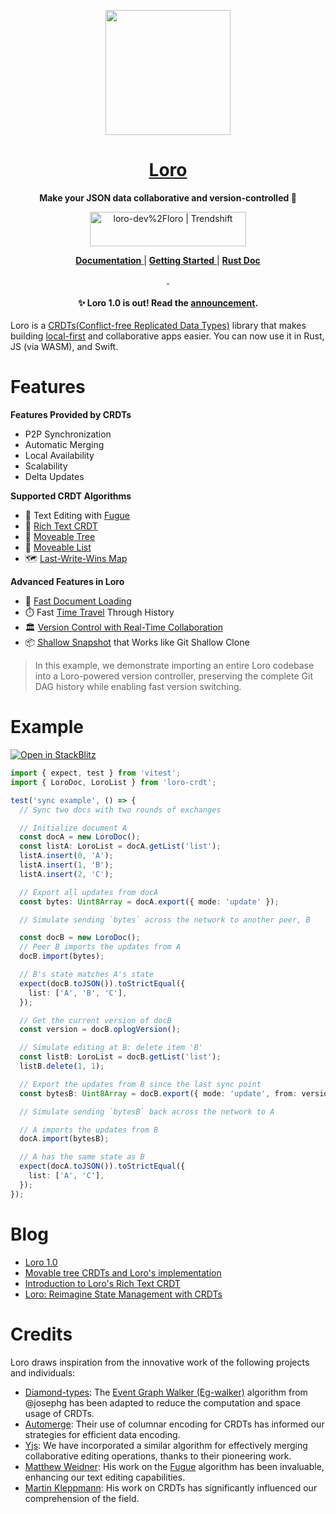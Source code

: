 <p align="center">
  <a href="https://loro.dev">
    <picture>
      <img src="./docs/Loro.svg" width="200"/>
    </picture>
  </a>
</p>
<h1 align="center">
<a href="https://loro.dev" alt="loro-site">Loro</a>
</h1>
<p align="center">
  <b>Make your JSON data collaborative and version-controlled 🦜</b>
</p>
<p align="center">
  <a href="https://trendshift.io/repositories/4964" target="_blank"><img src="https://trendshift.io/api/badge/repositories/4964" alt="loro-dev%2Floro | Trendshift" style="width: 250px; height: 55px;" width="250" height="55"/></a>
</p>
<p align="center">
  <a href="https://loro.dev/docs">
    <b>Documentation</b>
  </a>
  |
  <a href="https://loro.dev/docs/tutorial/get_started">
    <b>Getting Started</b>
  </a>
  |
  <a href="https://docs.rs/loro">
    <b>Rust Doc</b>
  </a>
</p>
<p align="center">
  <a aria-label="X" href="https://x.com/loro_dev" target="_blank">
    <img alt="" src="https://img.shields.io/badge/Twitter-black?style=for-the-badge&logo=Twitter">
  </a>
  <a aria-label="Discord-Link" href="https://discord.gg/tUsBSVfqzf" target="_blank">
    <img alt="" src="https://img.shields.io/badge/Discord-black?style=for-the-badge&logo=discord">
  </a>
</p>


<h4 align="center">
  ✨ Loro 1.0 is out! Read the <a href="https://loro.dev/blog/v1.0">announcement</a>.
</h4>

Loro is a [CRDTs(Conflict-free Replicated Data Types)](https://crdt.tech/) library that makes building [local-first][local-first] and collaborative apps easier. You can now use it in Rust, JS (via WASM), and Swift.

# Features

**Features Provided by CRDTs**

- P2P Synchronization
- Automatic Merging
- Local Availability
- Scalability
- Delta Updates

**Supported CRDT Algorithms**

- 📝 Text Editing with [Fugue]
- 📙 [Rich Text CRDT](https://loro.dev/blog/loro-richtext)
- 🌲 [Moveable Tree](https://loro.dev/docs/tutorial/tree)
- 🚗 [Moveable List](https://loro.dev/docs/tutorial/list)
- 🗺️ [Last-Write-Wins Map](https://loro.dev/docs/tutorial/map)

**Advanced Features in Loro**

- 🚀 [Fast Document Loading](https://loro.dev/blog/v1.0)
- ⏱️ Fast [Time Travel](https://loro.dev/docs/tutorial/time_travel) Through History
- 🏛️ [Version Control with Real-Time Collaboration](https://loro.dev/blog/v1.0#version-control)
- 📦 [Shallow Snapshot](https://loro.dev/docs/advanced/shallow_snapshot) that Works like Git Shallow Clone 


> In this example, we demonstrate importing an entire Loro codebase into a Loro-powered 
> version controller, preserving the complete Git DAG history while enabling fast version switching.

# Example

[![Open in StackBlitz](https://developer.stackblitz.com/img/open_in_stackblitz.svg)](https://stackblitz.com/edit/loro-basic-test?file=test%2Floro-sync.test.ts)

```ts
import { expect, test } from 'vitest';
import { LoroDoc, LoroList } from 'loro-crdt';

test('sync example', () => {
  // Sync two docs with two rounds of exchanges

  // Initialize document A
  const docA = new LoroDoc();
  const listA: LoroList = docA.getList('list');
  listA.insert(0, 'A');
  listA.insert(1, 'B');
  listA.insert(2, 'C');

  // Export all updates from docA
  const bytes: Uint8Array = docA.export({ mode: 'update' });

  // Simulate sending `bytes` across the network to another peer, B

  const docB = new LoroDoc();
  // Peer B imports the updates from A
  docB.import(bytes);

  // B's state matches A's state
  expect(docB.toJSON()).toStrictEqual({
    list: ['A', 'B', 'C'],
  });

  // Get the current version of docB
  const version = docB.oplogVersion();

  // Simulate editing at B: delete item 'B'
  const listB: LoroList = docB.getList('list');
  listB.delete(1, 1);

  // Export the updates from B since the last sync point
  const bytesB: Uint8Array = docB.export({ mode: 'update', from: version });

  // Simulate sending `bytesB` back across the network to A

  // A imports the updates from B
  docA.import(bytesB);

  // A has the same state as B
  expect(docA.toJSON()).toStrictEqual({
    list: ['A', 'C'],
  });
});
```

# Blog

- [Loro 1.0](https://loro.dev/blog/v1.0)
- [Movable tree CRDTs and Loro's implementation](https://loro.dev/blog/movable-tree)
- [Introduction to Loro's Rich Text CRDT](https://loro.dev/blog/loro-richtext)
- [Loro: Reimagine State Management with CRDTs](https://loro.dev/blog/loro-now-open-source)

# Credits

Loro draws inspiration from the innovative work of the following projects and individuals:

- [Diamond-types](https://github.com/josephg/diamond-types): The [Event Graph Walker (Eg-walker)](https://loro.dev/docs/advanced/event_graph_walker) algorithm from @josephg has been adapted to reduce the computation and space usage of CRDTs.
- [Automerge](https://github.com/automerge/automerge): Their use of columnar encoding for CRDTs has informed our strategies for efficient data encoding.
- [Yjs](https://github.com/yjs/yjs): We have incorporated a similar algorithm for effectively merging collaborative editing operations, thanks to their pioneering work.
- [Matthew Weidner](https://mattweidner.com/): His work on the [Fugue](https://arxiv.org/abs/2305.00583) algorithm has been invaluable, enhancing our text editing capabilities.
- [Martin Kleppmann](https://martin.kleppmann.com/): His work on CRDTs has significantly influenced our comprehension of the field.
 

[local-first]: https://www.inkandswitch.com/local-first/
[Fugue]: https://arxiv.org/abs/2305.00583
